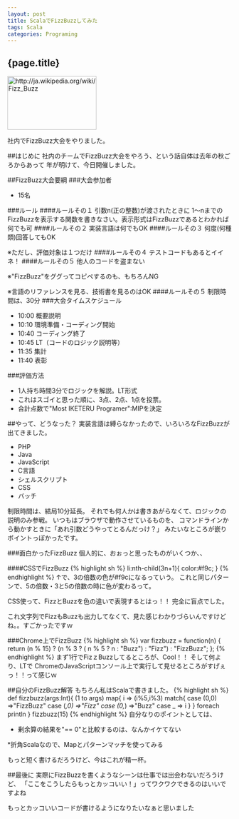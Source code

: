 ```yaml
---
layout: post
title: ScalaでFizzBuzzしてみた
tags: Scala
categories: Programing
---
```

{page.title}
-----------------

<a href="http://ja.wikipedia.org/wiki/Fizz_Buzz"><img title="Fizz Buzz - Wikipedia" src="http://capture.heartrails.com/200x120/cool?http://ja.wikipedia.org/wiki/Fizz_Buzz" alt="http://ja.wikipedia.org/wiki/Fizz_Buzz" width="200" height="120" /></a>


社内でFizzBuzz大会をやりました。

##はじめに
社内のチームでFizzBuzz大会をやろう、という話自体は去年の秋ごろからあって
年が明けて、今日開催しました。

##FizzBuzz大会要綱
###大会参加者
* 15名

###ルール
####ルールその１
引数n(正の整数)が渡されたときに 1～nまでのFizzBuzzを表示する関数を書きなさい。表示形式はFizzBuzzであるとわかれば何でも可
####ルールその２
実装言語は何でもOK
####ルールその３
何度(何種類)回答してもOK

※ただし、評価対象は１つだけ
####ルールその４
テストコードもあるとイイネ！
####ルールその５
他人のコードを盗まない

※"FizzBuzz"をググってコピペするのも、もちろんNG

※言語のリファレンスを見る、技術書を見るのはOK
####ルールその５
制限時間は、30分
###大会タイムスケジュール
* 10:00 概要説明
* 10:10 環境準備・コーディング開始
* 10:40 コーディング終了
* 10:45 LT（コードのロジック説明等）
* 11:35 集計
* 11:40 表彰

###評価方法
* 1人持ち時間3分でロジックを解説。LT形式
* これはスゴイと思った順に、3点、2点、1点を投票。
* 合計点数で"Most IKETERU Programer":MIPを決定

##やって、どうなった？
実装言語は縛らなかったので、いろいろなFizzBuzzが出てきました。
* PHP
* Java
* JavaScript
* C言語
* シェルスクリプト
* CSS
* バッチ

制限時間は、結局10分延長。
それでも何人かは書きあがらなくて、ロジックの説明のみ参戦。
いつもはブラウザで動作させているものを、
コマンドラインから動かすときに「あれ引数どうやってとるんだっけ？」
みたいなところが嵌りポイントっぽかったです。

###面白かったFizzBuzz
個人的に、おぉっと思ったものがいくつか、、

####CSSでFizzBuzz
{% highlight sh %}
li:nth-child(3n+1){
   color:#f9c;
}
{% endhighlight %}
↑で、3の倍数の色が#f9cになるっていう。
これと同じパターンで、5の倍数・3と5の倍数の時に色が変わるって。

CSS使って、FizzとBuzzを色の違いで表現するとはっ！！
完全に盲点でした。

これ文字列でFizzもBuzzも出力してなくて、見た感じわかりづらいんですけどね。。すごかったですｗ

###Chrome上でFizzBuzz
{% highlight sh %}
var fizzbuzz = function(n) {
	return (n % 15) ? (n % 3 ? ( n % 5 ? n : "Buzz") : "Fizz") : "FizzBuzz";
};
{% endhighlight %}
まず1行でFizｚBuzzしてるところが、Cool！！
そして何より、LTで
ChromeのJavaScriptコンソール上で実行して見せるところがすげぇっ！！って感じｗ

##自分のFizzBuzz解答
もちろん私はScalaで書きました。
{% highlight sh %}
def fizzbuzz(args:Int){
	(1 to args) map{ i =>
		(i%5,i%3) match{
			case (0,0) =>"FizzBuzz" 
			case (_,0) =>"Fizz" 
			case (0,_) =>"Buzz"
			case _ => i
			}
		} foreach println
}
fizzbuzz(15)
{% endhighlight %}
自分なりのポイントとしては、

* 剰余算の結果を"== 0"と比較するのは、なんかイケてない

*折角Scalaなので、Mapとパターンマッチを使ってみる

もっと短く書けるだろうけど、今はこれが精一杯。

##最後に
実際にFizzBuzzを書くようなシーンは仕事では出会わないだろうけど、
「ここをこうしたらもっとカッコいい！」ってワクワクできるのはいいですよね

もっとカッコいいコードが書けるようになりたいなぁと思いました